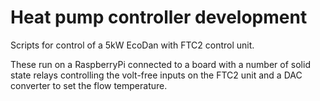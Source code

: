 # Heat pump controller development

Scripts for control of a 5kW EcoDan with FTC2 control unit.

These run on a RaspberryPi connected to a board with a number of solid state relays controlling the volt-free inputs on the FTC2 unit and a DAC converter to set the flow temperature.
